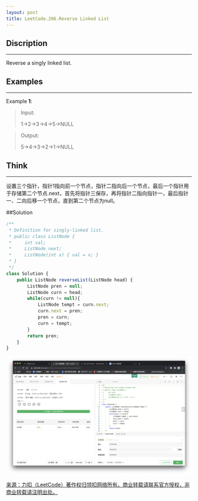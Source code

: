 ```yaml
---
layout: post
title: LeetCode.206.Reverse Linked List
---
```


## Discription

---

Reverse a singly linked list.

## Examples

---

Example **1**:

> Input:
>
> 1->2->3->4->5->NULL

> Output: 
>
> 5->4->3->2->1->NULL

## Think

---

设置三个指针，指针1指向前一个节点，指针二指向后一个节点，最后一个指针用于存储第二个节点.next，首先将指针三保存，再将指针二指向指针一，最后指针一、二向后移一个节点，直到第二个节点为null。

##Solution

```js
/**
 * Definition for singly-linked list.
 * public class ListNode {
 *     int val;
 *     ListNode next;
 *     ListNode(int x) { val = x; }
 * }
 */
class Solution {
    public ListNode reverseList(ListNode head) {
        ListNode pren = null;
        ListNode curn = head;
        while(curn != null){
            ListNode tempt = curn.next;
            curn.next = pren;
            pren = curn;
            curn = tempt;
        }
        return pren;
    }
}
```

![_config.yml](../images/反转链表.png)

[来源：力扣（LeetCode）著作权归领扣网络所有。商业转载请联系官方授权，非商业转载请注明出处。](https://leetcode-cn.com/problems/merge-sorted-array)